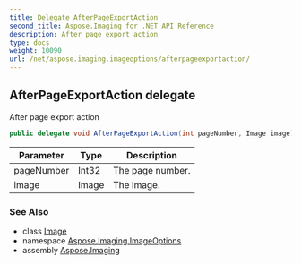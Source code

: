 ```yaml
---
title: Delegate AfterPageExportAction
second_title: Aspose.Imaging for .NET API Reference
description: After page export action
type: docs
weight: 10090
url: /net/aspose.imaging.imageoptions/afterpageexportaction/
---
```

## AfterPageExportAction delegate

After page export action

```csharp
public delegate void AfterPageExportAction(int pageNumber, Image image);
```

| Parameter | Type | Description |
| --- | --- | --- |
| pageNumber | Int32 | The page number. |
| image | Image | The image. |

### See Also

* class [Image](../../aspose.imaging/image/)
* namespace [Aspose.Imaging.ImageOptions](../../aspose.imaging.imageoptions/)
* assembly [Aspose.Imaging](../../)


